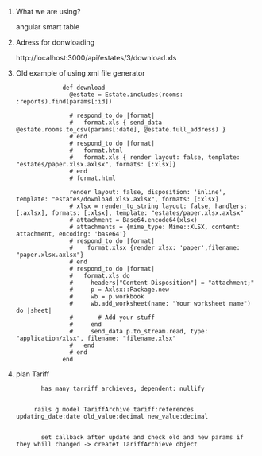 1. What we are using?
      
      angular smart table
2. Adress for donwloading
      
      http://localhost:3000/api/estates/3/download.xls

3. Old example of using xml file generator
                  
                    def download
                      @estate = Estate.includes(rooms: :reports).find(params[:id])

                      # respond_to do |format|
                      #   format.xls { send_data @estate.rooms.to_csv(params[:date], @estate.full_address) }
                      # end
                      # respond_to do |format|
                      #   format.html
                      #   format.xls { render layout: false, template: "estates/paper.xlsx.axlsx", formats: [:xlsx]}
                      # end
                      # format.html

                      render layout: false, disposition: 'inline', template: "estates/download.xlsx.axlsx", formats: [:xlsx]
                      # xlsx = render_to_string layout: false, handlers: [:axlsx], formats: [:xlsx], template: "estates/paper.xlsx.axlsx"
                      # attachment = Base64.encode64(xlsx)
                      # attachments = {mime_type: Mime::XLSX, content: attachment, encoding: 'base64'}
                      # respond_to do |format| 
                      #    format.xlsx {render xlsx: 'paper',filename: "paper.xlsx.axlsx"}
                      # end
                      # respond_to do |format|
                      #   format.xls do
                      #     headers["Content-Disposition"] = "attachment;"
                      #     p = Axlsx::Package.new
                      #     wb = p.workbook
                      #     wb.add_worksheet(name: "Your worksheet name") do |sheet|
                      #       # Add your stuff
                      #     end
                      #     send_data p.to_stream.read, type: "application/xlsx", filename: "filename.xlsx"
                      #   end
                      # end
                    end
      
4. plan 
            Tariff
              
              has_many tarriff_archieves, dependent: nullify
              
              
            rails g model TariffArchive tariff:references updating_date:date old_value:decimal new_value:decimal
            
            
              set callback after update and check old and new params if they whill changed -> createt TariffArchieve object
              
              
              
           
